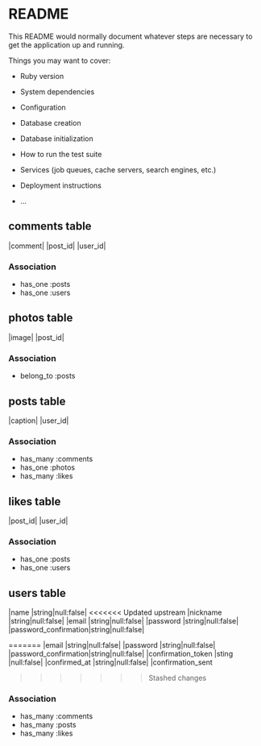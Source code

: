 # README

This README would normally document whatever steps are necessary to get the
application up and running.

Things you may want to cover:

* Ruby version

* System dependencies

* Configuration

* Database creation

* Database initialization

* How to run the test suite

* Services (job queues, cache servers, search engines, etc.)

* Deployment instructions

* ...

## comments table
|comment|
|post_id|
|user_id|

### Association
-  has_one :posts
-  has_one :users

## photos table
|image|
|post_id|

### Association
- belong_to :posts

## posts table
|caption|
|user_id|

### Association
- has_many :comments
- has_one  :photos
- has_many :likes

## likes table
|post_id|
|user_id|

### Association
- has_one  :posts
- has_one :users

## users table
|name                 |string|null:false|
<<<<<<< Updated upstream
|nickname             |string|null:false|
|email                |string|null:false|
|password             |string|null:false|
|password_confirmation|string|null:false|

=======
|email                |string|null:false|
|password             |string|null:false|
|password_confirmation|string|null:false|
|confirmation_token   |sting |null:false|
|confirmed_at         |string|null:false|
|confirmation_sent
>>>>>>> Stashed changes
### Association
- has_many :comments
- has_many :posts
- has_many :likes
